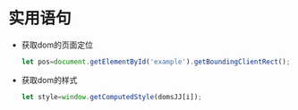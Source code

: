 # 实用语句
- 获取dom的页面定位
    ```js
    let pos=document.getElementById('example').getBoundingClientRect();
    ```
- 获取dom的样式
    ```js
    let style=window.getComputedStyle(domsJJ[i]);
    ```